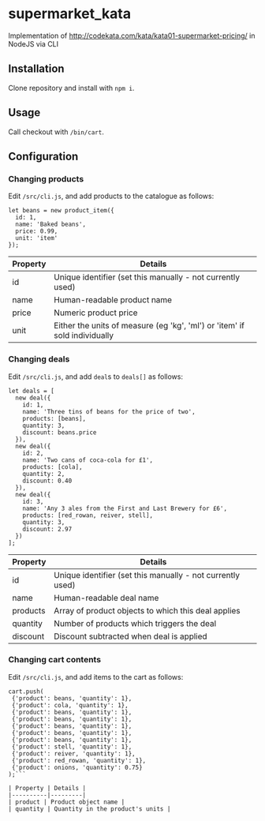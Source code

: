 # supermarket_kata
Implementation of http://codekata.com/kata/kata01-supermarket-pricing/ in NodeJS via CLI

## Installation
Clone repository and install with `npm i`.

## Usage
Call checkout with `/bin/cart`.

## Configuration

### Changing products
Edit `/src/cli.js`, and add products to the catalogue as follows:

```
let beans = new product_item({
  id: 1, 
  name: 'Baked beans', 
  price: 0.99,
  unit: 'item'
});
```

| Property | Details |
|----------|---------|
| id | Unique identifier (set this manually - not currently used) |
| name | Human-readable product name |
| price | Numeric product price |
| unit | Either the units of measure (eg 'kg', 'ml') or 'item' if sold individually |

### Changing deals
Edit `/src/cli.js`, and add `deal`s to `deals[]` as follows:

```
let deals = [
  new deal({
    id: 1,
    name: 'Three tins of beans for the price of two', 
    products: [beans],
    quantity: 3,
    discount: beans.price
  }),
  new deal({
    id: 2,
    name: 'Two cans of coca-cola for £1', 
    products: [cola],
    quantity: 2,
    discount: 0.40
  }),
  new deal({
    id: 3,
    name: 'Any 3 ales from the First and Last Brewery for £6', 
    products: [red_rowan, reiver, stell],
    quantity: 3,
    discount: 2.97
  })
];
```

| Property | Details |
|----------|---------|
| id | Unique identifier (set this manually - not currently used) |
| name | Human-readable deal name |
| products | Array of product objects to which this deal applies |
| quantity | Number of products which triggers the deal |
| discount | Discount subtracted when deal is applied |

### Changing cart contents
Edit `/src/cli.js`, and add items to the cart as follows:

```
cart.push(
 {'product': beans, 'quantity': 1},
 {'product': cola, 'quantity': 1},
 {'product': beans, 'quantity': 1},
 {'product': beans, 'quantity': 1},
 {'product': beans, 'quantity': 1},
 {'product': beans, 'quantity': 1},
 {'product': beans, 'quantity': 1},
 {'product': stell, 'quantity': 1},
 {'product': reiver, 'quantity': 1},
 {'product': red_rowan, 'quantity': 1},
 {'product': onions, 'quantity': 0.75}
);```

| Property | Details |
|----------|---------|
| product | Product object name |
| quantity | Quantity in the product's units |
